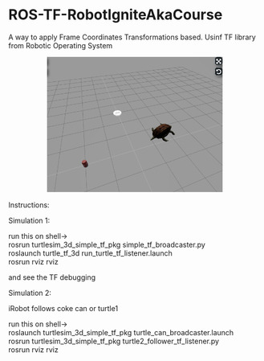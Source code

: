 # ROS-TF-RobotIgniteAkaCourse
A way to apply Frame Coordinates Transformations based. Usinf TF library from Robotic Operating System

<p align="center">
  <img src="turtles.png" width="350" title="Turtles and can">

Instructions:

Simulation 1:

run this on shell->\
rosrun turtlesim_3d_simple_tf_pkg simple_tf_broadcaster.py\
roslaunch turtle_tf_3d run_turtle_tf_listener.launch\
rosrun rviz rviz

and see the TF debugging

Simulation 2:

iRobot follows coke can or turtle1

run this on shell->\
roslaunch turtlesim_3d_simple_tf_pkg turtle_can_broadcaster.launch\
rosrun turtlesim_3d_simple_tf_pkg turtle2_follower_tf_listener.py\
rosrun rviz rviz

